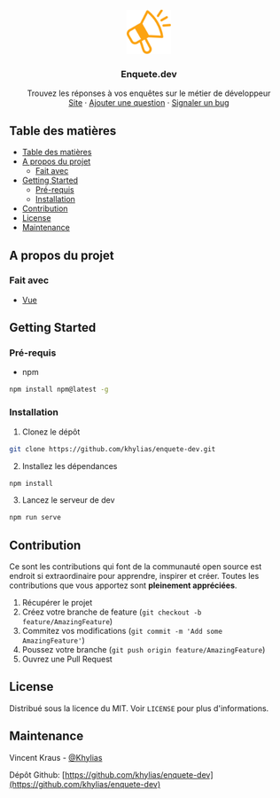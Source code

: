 <p align="center">
  <a href="https://github.com/khylias/enquete-dev">
    <img src="src/assets/logo.png" alt="Logo" width="80" height="80">
  </a>

  <h3 align="center">Enquete.dev</h3>

  <p align="center">
    Trouvez les réponses à vos enquêtes sur le métier de développeur
    <br />
    <a href="https://enquete.dev">Site</a>
    ·
    <a href="https://github.com/khylias/enquete-dev/issues">Ajouter une question</a>
     ·
    <a href="https://github.com/khylias/enquete-dev/issues">Signaler un bug</a>
  </p>
</p>



<!-- TABLE OF CONTENTS -->
## Table des matières

- [Table des matières](#table-des-matières)
- [A propos du projet](#a-propos-du-projet)
  - [Fait avec](#fait-avec)
- [Getting Started](#getting-started)
  - [Pré-requis](#pré-requis)
  - [Installation](#installation)
- [Contribution](#contribution)
- [License](#license)
- [Maintenance](#maintenance)

## A propos du projet


### Fait avec
* [Vue](https://vuejs.org/)


## Getting Started

### Pré-requis

* npm
```sh
npm install npm@latest -g
```

### Installation

1. Clonez le dépôt
```sh
git clone https://github.com/khylias/enquete-dev.git
```
2. Installez les dépendances
```sh
npm install
```
3. Lancez le serveur de dev 
```sh
npm run serve
```

<!-- CONTRIBUTING -->
## Contribution

Ce sont les contributions qui font de la communauté open source est endroit si extraordinaire pour apprendre, inspirer et créer. Toutes les contributions que vous apportez sont **pleinement appréciées**.

1. Récupérer le projet
2. Créez votre branche de feature (`git checkout -b feature/AmazingFeature`)
3. Commitez vos modifications (`git commit -m 'Add some AmazingFeature'`)
4. Poussez votre branche (`git push origin feature/AmazingFeature`)
5. Ouvrez une Pull Request



<!-- LICENSE -->
## License

Distribué sous la licence du MIT. Voir `LICENSE` pour plus d'informations.

<!-- CONTACT -->
## Maintenance

Vincent Kraus - [@Khylias](https://twitter.com/khylias)

Dépôt Github: [https://github.com/khylias/enquete-dev](https://github.com/khylias/enquete-dev)
